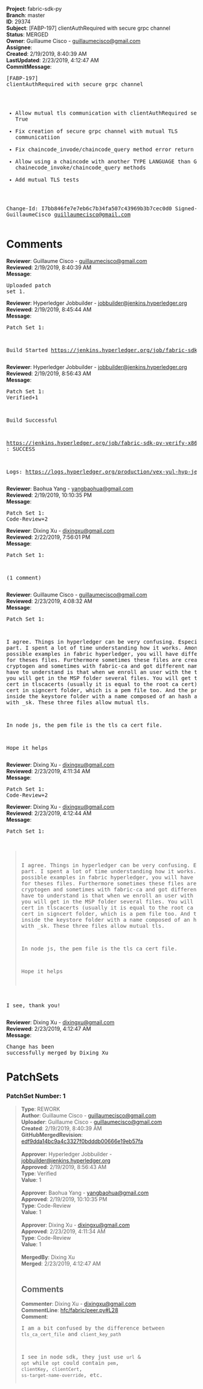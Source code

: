 <strong>Project</strong>: fabric-sdk-py<br><strong>Branch</strong>: master<br><strong>ID</strong>: 29374<br><strong>Subject</strong>: [FABP-197] clientAuthRequired with secure grpc channel<br><strong>Status</strong>: MERGED<br><strong>Owner</strong>: Guillaume Cisco - guillaumecisco@gmail.com<br><strong>Assignee</strong>:<br><strong>Created</strong>: 2/19/2019, 8:40:39 AM<br><strong>LastUpdated</strong>: 2/23/2019, 4:12:47 AM<br><strong>CommitMessage</strong>:<br><pre>[FABP-197] clientAuthRequired with secure grpc channel

- Allow mutual tls communication with clientAuthRequired set to True
- Fix creation of secure grpc channel with mutual TLS communicatiion
- Fix chaincode_invode/chaincode_query method error return
- Allow using a chaincode with another TYPE LANGUAGE than GO inside
chainecode_invoke/chaincode_query methods
- Add mutual TLS tests

Change-Id: I7bb846fe7e7eb6c7b34fa507c43969b3b7cec0d0
Signed-off-by: GuillaumeCisco <guillaumecisco@gmail.com>
</pre><h1>Comments</h1><strong>Reviewer</strong>: Guillaume Cisco - guillaumecisco@gmail.com<br><strong>Reviewed</strong>: 2/19/2019, 8:40:39 AM<br><strong>Message</strong>: <pre>Uploaded patch set 1.</pre><strong>Reviewer</strong>: Hyperledger Jobbuilder - jobbuilder@jenkins.hyperledger.org<br><strong>Reviewed</strong>: 2/19/2019, 8:45:44 AM<br><strong>Message</strong>: <pre>Patch Set 1:

Build Started https://jenkins.hyperledger.org/job/fabric-sdk-py-verify-x86_64/593/</pre><strong>Reviewer</strong>: Hyperledger Jobbuilder - jobbuilder@jenkins.hyperledger.org<br><strong>Reviewed</strong>: 2/19/2019, 8:56:43 AM<br><strong>Message</strong>: <pre>Patch Set 1: Verified+1

Build Successful 

https://jenkins.hyperledger.org/job/fabric-sdk-py-verify-x86_64/593/ : SUCCESS

Logs: https://logs.hyperledger.org/production/vex-yul-hyp-jenkins-3/fabric-sdk-py-verify-x86_64/593</pre><strong>Reviewer</strong>: Baohua Yang - yangbaohua@gmail.com<br><strong>Reviewed</strong>: 2/19/2019, 10:10:35 PM<br><strong>Message</strong>: <pre>Patch Set 1: Code-Review+2</pre><strong>Reviewer</strong>: Dixing Xu - dixingxu@gmail.com<br><strong>Reviewed</strong>: 2/22/2019, 7:56:01 PM<br><strong>Message</strong>: <pre>Patch Set 1:

(1 comment)</pre><strong>Reviewer</strong>: Guillaume Cisco - guillaumecisco@gmail.com<br><strong>Reviewed</strong>: 2/23/2019, 4:08:32 AM<br><strong>Message</strong>: <pre>Patch Set 1:

I agree.
Things in hyperledger can be very confusing. Especially this part. I spent a lot of time understanding how it works.
Among all possible examples in fabric hyperledger, you will have different names for theses files. Furthermore sometimes these files are created from cryptogen and sometimes with fabric-ca and got different names.
What we have to understand is that when we enroll an user with the tls profile, you will get in the MSP folder several files. You will get the tls ca cert in tlscacerts (usually it is equal to the root ca cert). The client cert in signcert folder, which is a pem file too. And the private key inside the keystore folder with a name composed of an hash and finishing with _sk.
These three files allow mutual tls.

In node js, the pem file is the tls ca cert file.

Hope it helps</pre><strong>Reviewer</strong>: Dixing Xu - dixingxu@gmail.com<br><strong>Reviewed</strong>: 2/23/2019, 4:11:34 AM<br><strong>Message</strong>: <pre>Patch Set 1: Code-Review+2</pre><strong>Reviewer</strong>: Dixing Xu - dixingxu@gmail.com<br><strong>Reviewed</strong>: 2/23/2019, 4:12:44 AM<br><strong>Message</strong>: <pre>Patch Set 1:

> I agree.
 > Things in hyperledger can be very confusing. Especially this part.
 > I spent a lot of time understanding how it works.
 > Among all possible examples in fabric hyperledger, you will have
 > different names for theses files. Furthermore sometimes these files
 > are created from cryptogen and sometimes with fabric-ca and got
 > different names.
 > What we have to understand is that when we enroll an user with the
 > tls profile, you will get in the MSP folder several files. You will
 > get the tls ca cert in tlscacerts (usually it is equal to the root
 > ca cert). The client cert in signcert folder, which is a pem file
 > too. And the private key inside the keystore folder with a name
 > composed of an hash and finishing with _sk.
 > These three files allow mutual tls.
 > 
 > In node js, the pem file is the tls ca cert file.
 > 
 > Hope it helps

I see, thank you!</pre><strong>Reviewer</strong>: Dixing Xu - dixingxu@gmail.com<br><strong>Reviewed</strong>: 2/23/2019, 4:12:47 AM<br><strong>Message</strong>: <pre>Change has been successfully merged by Dixing Xu</pre><h1>PatchSets</h1><h3>PatchSet Number: 1</h3><blockquote><strong>Type</strong>: REWORK<br><strong>Author</strong>: Guillaume Cisco - guillaumecisco@gmail.com<br><strong>Uploader</strong>: Guillaume Cisco - guillaumecisco@gmail.com<br><strong>Created</strong>: 2/19/2019, 8:40:39 AM<br><strong>GitHubMergedRevision</strong>: [edf9dda14bc9a4c3327f0bdddb00666e19eb57fa](https://github.com/hyperledger-gerrit-archive/fabric-sdk-py/commit/edf9dda14bc9a4c3327f0bdddb00666e19eb57fa)<br><br><strong>Approver</strong>: Hyperledger Jobbuilder - jobbuilder@jenkins.hyperledger.org<br><strong>Approved</strong>: 2/19/2019, 8:56:43 AM<br><strong>Type</strong>: Verified<br><strong>Value</strong>: 1<br><br><strong>Approver</strong>: Baohua Yang - yangbaohua@gmail.com<br><strong>Approved</strong>: 2/19/2019, 10:10:35 PM<br><strong>Type</strong>: Code-Review<br><strong>Value</strong>: 1<br><br><strong>Approver</strong>: Dixing Xu - dixingxu@gmail.com<br><strong>Approved</strong>: 2/23/2019, 4:11:34 AM<br><strong>Type</strong>: Code-Review<br><strong>Value</strong>: 1<br><br><strong>MergedBy</strong>: Dixing Xu<br><strong>Merged</strong>: 2/23/2019, 4:12:47 AM<br><br><h2>Comments</h2><strong>Commenter</strong>: Dixing Xu - dixingxu@gmail.com<br><strong>CommentLine</strong>: [hfc/fabric/peer.py#L28](https://github.com/hyperledger-gerrit-archive/fabric-sdk-py/blob/edf9dda14bc9a4c3327f0bdddb00666e19eb57fa/hfc/fabric/peer.py#L28)<br><strong>Comment</strong>: <pre>I am a bit confused by the difference between `tls_ca_cert_file` and `client_key_path`

I see in node sdk, they just use `url` & `opt` while `opt` could contain `pem`, `clientKey`, `clientCert`, `ss-target-name-override`, etc.</pre></blockquote>
